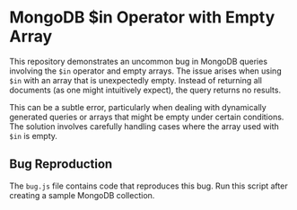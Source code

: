 # MongoDB $in Operator with Empty Array

This repository demonstrates an uncommon bug in MongoDB queries involving the `$in` operator and empty arrays.  The issue arises when using `$in` with an array that is unexpectedly empty.  Instead of returning all documents (as one might intuitively expect), the query returns no results.

This can be a subtle error, particularly when dealing with dynamically generated queries or arrays that might be empty under certain conditions.  The solution involves carefully handling cases where the array used with `$in` is empty.

## Bug Reproduction

The `bug.js` file contains code that reproduces this bug.  Run this script after creating a sample MongoDB collection.